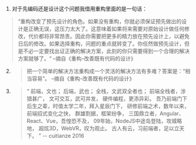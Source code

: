 1. 对于先编码还是设计这个问题我借用重构里面的是一句话：
>“重构改变了预先设计的角色。如果没有重构，你就必须保证预先做出的设计是正确无误，这压力太大了。这意味着如果将来需要对原始设计做任何修改，代价都将非常昂贵。因此你需要把更多的精力放在预先设计上，以避免日后的修改。如果选择重构，问题的重点就转变了。你任然做预先设计，但是不必一定要找出证正确的解决方案，此刻的你只需要得到一个合理的解决方案就够了。“ –摘自《重构-改善既有代码的设计》  
2. > 把一个简单的解决方法重构成一个灵活的解决方法有多难？答案是：“相当容易”。 –摘自《重构-改善既有代码的设计》

3. > “  前端，文也；    后端，武也；    全栈，文武双全者也；    前端全栈者，涉猎甚广，    文可交互，武可并发，    硬件编程，更添异彩。    吾乃前端门下后生之辈，时值太学二年，拜入星辰门下，    研修前端之术，数年以来，前端招式变化之快，    群雄割据，框架纷争，    三国鼎立者，Angular、React、Vue，吾惶恐不及，    09年始，NodeJS中途岛登陆，攻城略地，    超炫3D，WebVR，叹为观止。    古人有云，习前端者，足以立天下。 ” -- cuitianze 2016
